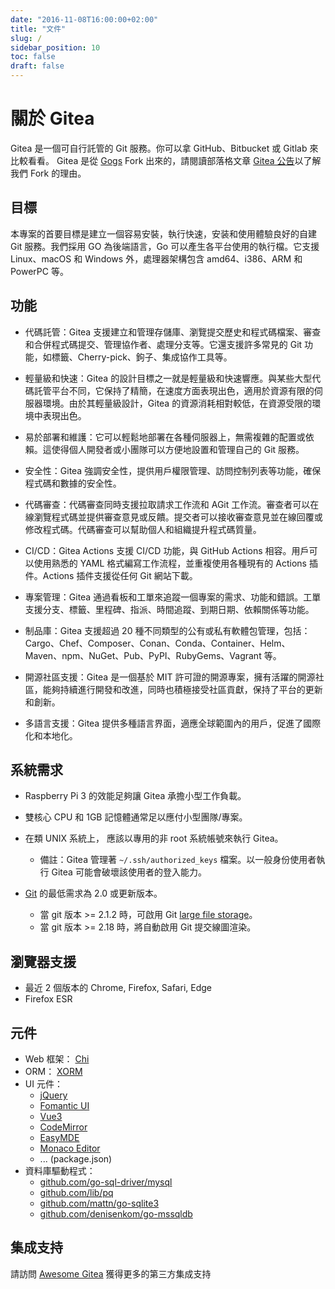 ```yaml
---
date: "2016-11-08T16:00:00+02:00"
title: "文件"
slug: /
sidebar_position: 10
toc: false
draft: false
---
```


# 關於 Gitea

Gitea 是一個可自行託管的 Git 服務。你可以拿 GitHub、Bitbucket 或 Gitlab 來比較看看。
Gitea 是從 [Gogs](http://gogs.io) Fork 出來的，請閱讀部落格文章 [Gitea 公告](https://blog.gitea.com/welcome-to-gitea/)以了解我們 Fork 的理由。

## 目標

本專案的首要目標是建立一個容易安裝，執行快速，安装和使用體驗良好的自建 Git 服務。我們採用 GO 為後端語言，Go 可以產生各平台使用的執行檔。它支援 Linux、macOS 和 Windows 外，處理器架構包含 amd64、i386、ARM 和 PowerPC 等。

## 功能

- 代碼託管：Gitea 支援建立和管理存儲庫、瀏覽提交歷史和程式碼檔案、審查和合併程式碼提交、管理協作者、處理分支等。它還支援許多常見的 Git 功能，如標籤、Cherry-pick、鉤子、集成協作工具等。

- 輕量級和快速：Gitea 的設計目標之一就是輕量級和快速響應。與某些大型代碼託管平台不同，它保持了精簡，在速度方面表現出色，適用於資源有限的伺服器環境。由於其輕量級設計，Gitea 的資源消耗相對較低，在資源受限的環境中表現出色。

- 易於部署和維護：它可以輕鬆地部署在各種伺服器上，無需複雜的配置或依賴。這使得個人開發者或小團隊可以方便地設置和管理自己的 Git 服務。

- 安全性：Gitea 強調安全性，提供用戶權限管理、訪問控制列表等功能，確保程式碼和數據的安全性。

- 代碼審查：代碼審查同時支援拉取請求工作流和 AGit 工作流。審查者可以在線瀏覽程式碼並提供審查意見或反饋。提交者可以接收審查意見並在線回覆或修改程式碼。代碼審查可以幫助個人和組織提升程式碼質量。

- CI/CD：Gitea Actions 支援 CI/CD 功能，與 GitHub Actions 相容。用戶可以使用熟悉的 YAML 格式編寫工作流程，並重複使用各種現有的 Actions 插件。Actions 插件支援從任何 Git 網站下載。

- 專案管理：Gitea 通過看板和工單來追蹤一個專案的需求、功能和錯誤。工單支援分支、標籤、里程碑、指派、時間追蹤、到期日期、依賴關係等功能。

- 制品庫：Gitea 支援超過 20 種不同類型的公有或私有軟體包管理，包括：Cargo、Chef、Composer、Conan、Conda、Container、Helm、Maven、npm、NuGet、Pub、PyPI、RubyGems、Vagrant 等。

- 開源社區支援：Gitea 是一個基於 MIT 許可證的開源專案，擁有活躍的開源社區，能夠持續進行開發和改進，同時也積極接受社區貢獻，保持了平台的更新和創新。

- 多語言支援：Gitea 提供多種語言界面，適應全球範圍內的用戶，促進了國際化和本地化。

## 系統需求

- Raspberry Pi 3 的效能足夠讓 Gitea 承擔小型工作負載。
- 雙核心 CPU 和 1GB 記憶體通常足以應付小型團隊/專案。
- 在類 UNIX 系統上， 應該以專用的非 root 系統帳號來執行 Gitea。
  - 備註：Gitea 管理著 `~/.ssh/authorized_keys` 檔案。以一般身份使用者執行 Gitea 可能會破壞該使用者的登入能力。

- [Git](https://git-scm.com/) 的最低需求為 2.0 或更新版本。
  - 當 git 版本 >= 2.1.2 時，可啟用 Git [large file storage](https://git-lfs.github.com/)。
  - 當 git 版本 >= 2.18 時，將自動啟用 Git 提交線圖渲染。

## 瀏覽器支援

- 最近 2 個版本的 Chrome, Firefox, Safari, Edge
- Firefox ESR

## 元件

- Web 框架： [Chi](http://github.com/go-chi/chi)
- ORM： [XORM](https://xorm.io)
- UI 元件：
  - [jQuery](https://jquery.com)
  - [Fomantic UI](https://fomantic-ui.com)
  - [Vue3](https://vuejs.org)
  - [CodeMirror](https://codemirror.net)
  - [EasyMDE](https://github.com/Ionaru/easy-markdown-editor)
  - [Monaco Editor](https://microsoft.github.io/monaco-editor)
  - ... (package.json)
- 資料庫驅動程式：
  - [github.com/go-sql-driver/mysql](https://github.com/go-sql-driver/mysql)
  - [github.com/lib/pq](https://github.com/lib/pq)
  - [github.com/mattn/go-sqlite3](https://github.com/mattn/go-sqlite3)
  - [github.com/denisenkom/go-mssqldb](https://github.com/denisenkom/go-mssqldb)

## 集成支持

請訪問 [Awesome Gitea](https://gitea.com/gitea/awesome-gitea/) 獲得更多的第三方集成支持
